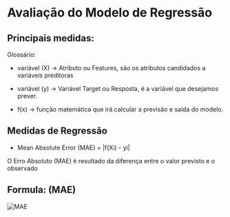 # Avaliação do Modelo de Regressão

## Principais medidas:

Glossário:

* variável (X) -> Atributo ou Features, são os atributos candidados a variáveis preditoras

* variável (y) -> Variável Target ou Resposta, é a variável que desejamos prever.

* f(x) -> função matemática que irá calcular a previsão e saída do modelo.


## Medidas de Regressão

* Mean Absolute Error (MAE) = |f(Xi) - yi|
    
 O Erro Absoluto (MAE) é resultado da diferença entre o valor previsto e o observado

 ## Formula: (MAE)
 ![MAE](https://uploaddeimagens.com.br/images/000/846/028/full/MAE.png?1487965874)
 


